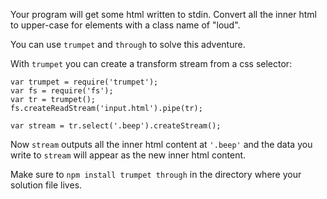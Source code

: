 Your program will get some html written to stdin. Convert all the inner html to
upper-case for elements with a class name of "loud".

You can use `trumpet` and `through` to solve this adventure.

With `trumpet` you can create a transform stream from a css selector:

    var trumpet = require('trumpet');
    var fs = require('fs');
    var tr = trumpet();
    fs.createReadStream('input.html').pipe(tr);
    
    var stream = tr.select('.beep').createStream();

Now `stream` outputs all the inner html content at `'.beep'` and the data you
write to `stream` will appear as the new inner html content.

Make sure to `npm install trumpet through` in the directory where your solution
file lives.